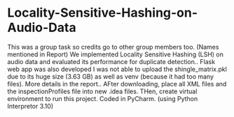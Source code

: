 # Locality-Sensitive-Hashing-on-Audio-Data
This was a group task so credits go to other group members too. (Names mentioned in Report)
We implemented Locality Sensitive Hashing (LSH) on audio data and evaluated its performance for duplicate detection.. Flask web app was also developed
I was not able to upload the shingle_matrix.pkl due to its huge size (3.63 GB) as well as venv (because it had too many files).
More details in the report..
AFter downloading, place all XML files and the inspectionProfiles file into new .idea files. THen, create virtual environment to run this project.
Coded in PyCharm. (using Python Interpretor 3.10)
